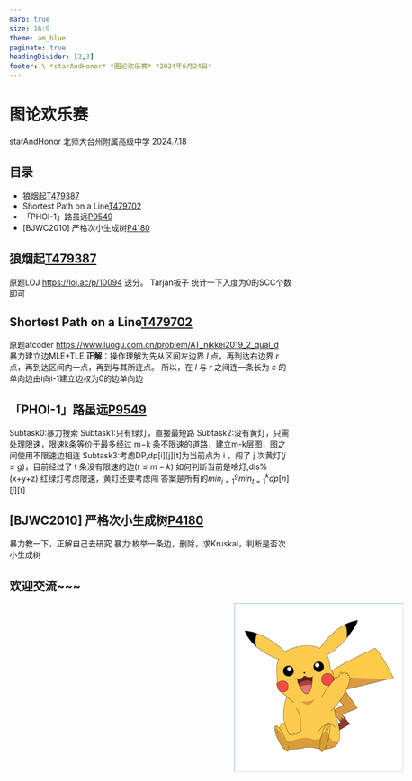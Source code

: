 ```yaml
---
marp: true
size: 16:9
theme: am_blue
paginate: true
headingDivider: [2,3]
footer: \ *starAndHonor* *图论欢乐赛* *2024年6月24日*
---
```


<!-- _class: cover_a 
<!-- _header: "" --> 
<!-- _footer: "" --> 
<!-- _paginate: "" --> 
# 图论欢乐赛

starAndHonor
北师大台州附属高级中学
2024.7.18

## 目录

<!-- _class: col1_ol_sq fglass -->
- 狼烟起[T479387](https://www.luogu.com.cn/problem/T479387)
- Shortest Path on a Line[T479702](https://www.luogu.com.cn/problem/T479702)
- 「PHOI-1」路虽远[P9549](https://www.luogu.com.cn/problem/P9549)
- [BJWC2010] 严格次小生成树[P4180](https://www.luogu.com.cn/problem/P4180)


## 狼烟起[T479387](https://www.luogu.com.cn/problem/T479387)
原题LOJ    https://loj.ac/p/10094
送分。
Tarjan板子
统计一下入度为0的SCC个数即可
## Shortest Path on a Line[T479702](https://www.luogu.com.cn/problem/T479702)
原题atcoder    https://www.luogu.com.cn/problem/AT_nikkei2019_2_qual_d    
暴力建立边MLE+TLE
**正解**：操作理解为先从区间左边界 $l$ 点，再到达右边界 $r$ 点，再到达区间内一点，再到与其所连点。
所以，在 $l$ 与 $r$ 之间连一条长为 $c$ 的单向边由i向i-1建立边权为0的边单向边
## 「PHOI-1」路虽远[P9549](https://www.luogu.com.cn/problem/P9549)
Subtask0:暴力搜索
Subtask1:只有绿灯，直接最短路
Subtask2:没有黄灯，只需处理限速，限速k条等价于最多经过 m−k 条不限速的道路，建立m-k层图，图之间使用不限速边相连
Subtask3:考虑DP,dp[i][j][t]为当前点为 i ，闯了 j 次黄灯($j \le g$)，目前经过了 t 条没有限速的边($t \le m-k$)
如何判断当前是啥灯,dis%(x+y+z)
红绿灯考虑限速，黄灯还要考虑闯
答案是所有的$min_{j = 1}^{g}{min_{t = 1}^{k}}{dp[n][j][t]}$
## [BJWC2010] 严格次小生成树[P4180](https://www.luogu.com.cn/problem/P4180)
暴力教一下，正解自己去研究
暴力:枚举一条边，删除，求Kruskal，判断是否次小生成树
## 欢迎交流~~~ 

<!-- _class: trans -->
<!-- _footer: "" -->
<!-- _paginate: "" -->
<div>
<img src = "./images/R-C.png" style = "background-color: rgba(0, 0, 0, 0); margin-left: 400px;margin-bottom: px;" width = 300 >
</div>

